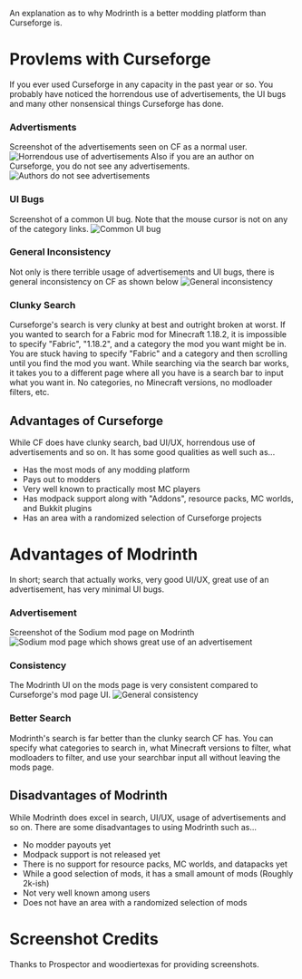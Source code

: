 An explanation as to why Modrinth is a better modding platform than Curseforge is.

# Provlems with Curseforge
If you ever used Curseforge in any capacity in the past year or so. You probably have noticed the horrendous use of advertisements, the UI bugs and many other nonsensical things Curseforge has done. 

### Advertisments
Screenshot of the advertisements seen on CF as a normal user.
![Horrendous use of advertisements](https://cdn.discordapp.com/attachments/834483421068918785/947629189840924682/unknown.png)
Also if you are an author on Curseforge, you do not see any advertisements.
![Authors do not see advertisements](https://cdn.discordapp.com/attachments/834483421068918785/947629163509084190/unknown.png)

### UI Bugs
Screenshot of a common UI bug. Note that the mouse cursor is not on any of the category links.
![Common UI bug](https://cdn.discordapp.com/attachments/783091855616901200/949162529303711784/unknown.png)

### General Inconsistency
Not only is there terrible usage of advertisements and UI bugs, there is general inconsistency on CF as shown below
![General inconsistency](https://cdn.discordapp.com/attachments/783091855616901200/949162737928372224/unknown.png)

### Clunky Search
Curseforge's search is very clunky at best and outright broken at worst. If you wanted to search for a Fabric mod for Minecraft 1.18.2, it is impossible to specify "Fabric", "1.18.2", and a category the mod you want might be in. You are stuck having to specify "Fabric" and a category and then scrolling until you find the mod you want. While searching via the search bar works, it takes you to a different page where all you have is a search bar to input what you want in. No categories, no Minecraft versions, no modloader filters, etc.

## Advantages of Curseforge
While CF does have clunky search, bad UI/UX, horrendous use of advertisements and so on. It has some good qualities as well such as...
 - Has the most mods of any modding platform
 - Pays out to modders
 - Very well known to practically most MC players
 - Has modpack support along with "Addons", resource packs, MC worlds, and Bukkit plugins
 - Has an area with a randomized selection of Curseforge projects


# Advantages of Modrinth
In short; search that actually works, very good UI/UX, great use of an advertisement, has very minimal UI bugs.

### Advertisement
Screenshot of the Sodium mod page on Modrinth
![Sodium mod page which shows great use of an advertisement](https://cdn.discordapp.com/attachments/783091855616901200/949356031291568139/unknown.png)

### Consistency
The Modrinth UI on the mods page is very consistent compared to Curseforge's mod page UI.
![General consistency](https://cdn.discordapp.com/attachments/783091855616901200/949355881546514432/unknown.png)

### Better Search
Modrinth's search is far better than the clunky search CF has. You can specify what categories to search in, what Minecraft versions to filter, what modloaders to filter, and use your searchbar input all without leaving the mods page.

## Disadvantages of Modrinth
While Modrinth does excel in search, UI/UX, usage of advertisements and so on. There are some disadvantages to using Modrinth such as...
 - No modder payouts yet
 - Modpack support is not released yet
 - There is no support for resource packs, MC worlds, and datapacks yet
 - While a good selection of mods, it has a small amount of mods (Roughly 2k-ish)
 - Not very well known among users
 - Does not have an area with a randomized selection of mods

# Screenshot Credits
Thanks to Prospector and woodiertexas for providing screenshots.
